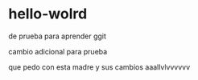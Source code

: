 # hello-wolrd
de prueba para aprender ggit

cambio adicional para prueba 

que pedo con esta madre
y sus cambios 
aaallvlvvvvvv